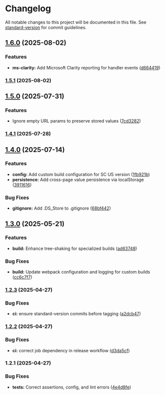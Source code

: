 # Changelog

All notable changes to this project will be documented in this file. See [standard-version](https://github.com/conventional-changelog/standard-version) for commit guidelines.

## [1.6.0](https://github.com/neotyk/unified-param-handler/compare/v1.5.1...v1.6.0) (2025-08-02)


### Features

* **ms-clarity:** Add Microsoft Clarity reporting for handler events ([d664419](https://github.com/neotyk/unified-param-handler/commit/d6644196c5c561f1eaaf2869e9ce33696ffdb18b))

### [1.5.1](https://github.com/neotyk/unified-param-handler/compare/v1.5.0...v1.5.1) (2025-08-02)

## [1.5.0](https://github.com/neotyk/unified-param-handler/compare/v1.4.1...v1.5.0) (2025-07-31)


### Features

* Ignore empty URL params to preserve stored values ([7cd3282](https://github.com/neotyk/unified-param-handler/commit/7cd3282543ebec79ea215b1ab997e8ab76282a02))

### [1.4.1](https://github.com/neotyk/unified-param-handler/compare/v1.4.0...v1.4.1) (2025-07-28)

## [1.4.0](https://github.com/neotyk/unified-param-handler/compare/v1.3.0...v1.4.0) (2025-07-14)


### Features

* **config:** Add custom build configuration for SC US version ([1fb921b](https://github.com/neotyk/unified-param-handler/commit/1fb921b3c86ac81dc08ec95675c68f8a2b1b8b45))
* **persistence:** Add cross-page value persistence via localStorage ([3911616](https://github.com/neotyk/unified-param-handler/commit/3911616a30e26a5197fdd7ea17fe424f929fbb03))


### Bug Fixes

* **gitignore:** Add .DS_Store to .gitignore ([68bf442](https://github.com/neotyk/unified-param-handler/commit/68bf4422927e3fd8dd0cf6421142b47692b56d87))

## [1.3.0](https://github.com/neotyk/unified-param-handler/compare/v1.2.3...v1.3.0) (2025-05-21)


### Features

* **build:** Enhance tree-shaking for specialized builds ([ad63748](https://github.com/neotyk/unified-param-handler/commit/ad63748b8cce546f33bf9820f7ef2ee6d7e57d1a))


### Bug Fixes

* **build:** Update webpack configuration and logging for custom builds ([cc6c7f7](https://github.com/neotyk/unified-param-handler/commit/cc6c7f73b73cb5d94376b37425f37b86e490e755))

### [1.2.3](https://github.com/neotyk/unified-param-handler/compare/v1.2.2...v1.2.3) (2025-04-27)


### Bug Fixes

* **ci:** ensure standard-version commits before tagging ([a2dcb47](https://github.com/neotyk/unified-param-handler/commit/a2dcb47c924373c562a999d2e7722ce1cf4e262b))

### [1.2.2](https://github.com/neotyk/unified-param-handler/compare/v1.2.1...v1.2.2) (2025-04-27)


### Bug Fixes

* **ci:** correct job dependency in release workflow ([d3da5cf](https://github.com/neotyk/unified-param-handler/commit/d3da5cfa9bece0ca821ce608cd3e2cf254fc7d20))

### 1.2.1 (2025-04-27)


### Bug Fixes

* **tests:** Correct assertions, config, and lint errors ([4e4d8fe](https://github.com/neotyk/unified-param-handler/commit/4e4d8fe90cf9b6e4b0223d2636722ccd4adeb784))
